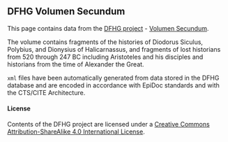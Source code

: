 ## DFHG Volumen Secundum

This page contains data from the [DFHG project](http://www.dfhg-project.org/) - [Volumen Secundum](http://www.dfhg-project.org/DFHG/index.php?volume=Volumen%20secundum).

The volume contains fragments of the histories of Diodorus Siculus, Polybius, and Dionysius of Halicarnassus, and fragments of lost historians from 520 through 247 BC including Aristoteles and his disciples and historians from the time of Alexander the Great.

`xml` files have been automatically generated from data stored in the DFHG database and are encoded in accordance with EpiDoc standards and with the CTS/CITE Architecture.

#### License
Contents of the DFHG project are licensed under a [Creative Commons Attribution-ShareAlike 4.0 International License](https://creativecommons.org/licenses/by-sa/4.0/).
